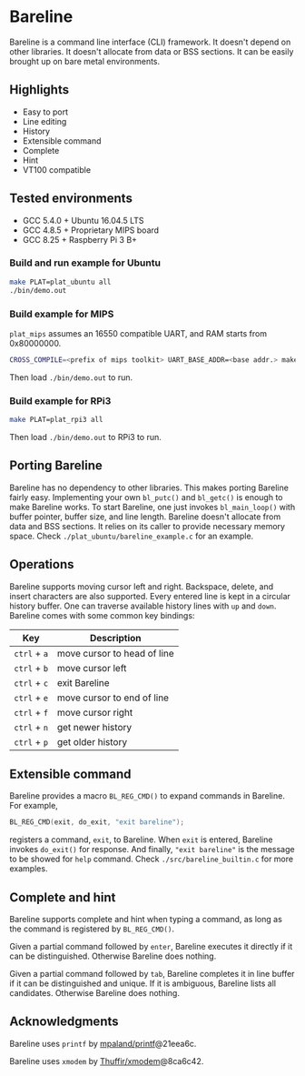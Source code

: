 # Bareline
Bareline is a command line interface (CLI) framework. It doesn't depend on other libraries. It doesn't allocate from data or BSS sections. It can be easily brought up on bare metal environments.

## Highlights
* Easy to port
* Line editing
* History
* Extensible command
* Complete
* Hint
* VT100 compatible

## Tested environments
* GCC 5.4.0 + Ubuntu 16.04.5 LTS
* GCC 4.8.5 + Proprietary MIPS board
* GCC 8.25 + Raspberry Pi 3 B+

### Build and run example for Ubuntu
```bash
make PLAT=plat_ubuntu all
./bin/demo.out
```
### Build example for MIPS
`plat_mips` assumes an 16550 compatible UART, and RAM starts from 0x80000000.
```bash
CROSS_COMPILE=<prefix of mips toolkit> UART_BASE_ADDR=<base addr.> make PLAT=plat_mips all
```
Then load `./bin/demo.out` to run.

### Build example for RPi3
```bash
make PLAT=plat_rpi3 all
```
Then load `./bin/demo.out` to RPi3 to run.

## Porting Bareline
Bareline has no dependency to other libraries. This makes porting Bareline fairly easy. Implementing your own `bl_putc()` and `bl_getc()` is enough to make Bareline works.
To start Bareline, one just invokes `bl_main_loop()` with buffer pointer, buffer size, and line length. Bareline doesn't allocate from data and BSS sections. It relies on its caller to provide necessary memory space.
Check `./plat_ubuntu/bareline_example.c` for an example.

## Operations
Bareline supports moving cursor left and right. Backspace, delete, and insert characters are also supported.
Every entered line is kept in a circular history buffer. One can traverse available history lines with `up` and `down`.
Bareline comes with some common key bindings:

| Key | Description |
| --- | --- |
| `ctrl` + `a` | move cursor to head of line |
| `ctrl` + `b` | move cursor left |
| `ctrl` + `c` | exit Bareline |
| `ctrl` + `e` | move cursor to end of line |
| `ctrl` + `f` | move cursor right |
| `ctrl` + `n` | get newer history |
| `ctrl` + `p` | get older history |

## Extensible command
Bareline provides a macro `BL_REG_CMD()` to expand commands in Bareline. For example,
```c
BL_REG_CMD(exit, do_exit, "exit bareline");
```
registers a command, `exit`, to Bareline. When `exit` is entered, Bareline invokes `do_exit()` for response. And finally, `"exit bareline"` is the message to be showed for `help` command. Check `./src/bareline_builtin.c` for more examples.

## Complete and hint
Bareline supports complete and hint when typing a command, as long as the command is registered by `BL_REG_CMD()`.

Given a partial command followed by `enter`, Bareline executes it directly if it can be distinguished. Otherwise Bareline does nothing.

Given a partial command followed by `tab`, Bareline completes it in line buffer if it can be distinguished and unique. If it is ambiguous, Bareline lists all candidates. Otherwise Bareline does nothing.

## Acknowledgments
Bareline uses `printf` by [mpaland/printf](https://github.com/mpaland/printf)@21eea6c.

Bareline uses `xmodem` by [Thuffir/xmodem](https://github.com/Thuffir/xmodem)@8ca6c42.
